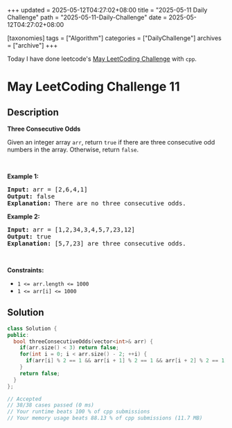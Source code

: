 +++
updated = 2025-05-12T04:27:02+08:00
title = "2025-05-11 Daily Challenge"
path = "2025-05-11-Daily-Challenge"
date = 2025-05-12T04:27:02+08:00

[taxonomies]
tags = ["Algorithm"]
categories = ["DailyChallenge"]
archives = ["archive"]
+++

Today I have done leetcode's [May LeetCoding Challenge](https://leetcode.com/problems/three-consecutive-odds/) with `cpp`.

<!-- more -->

# May LeetCoding Challenge 11

## Description

**Three Consecutive Odds**

Given an integer array <code>arr</code>, return <code>true</code>&nbsp;if there are three consecutive odd numbers in the array. Otherwise, return&nbsp;<code>false</code>.
<p>&nbsp;</p>
<p><strong class="example">Example 1:</strong></p>

<pre>
<strong>Input:</strong> arr = [2,6,4,1]
<strong>Output:</strong> false
<b>Explanation:</b> There are no three consecutive odds.
</pre>

<p><strong class="example">Example 2:</strong></p>

<pre>
<strong>Input:</strong> arr = [1,2,34,3,4,5,7,23,12]
<strong>Output:</strong> true
<b>Explanation:</b> [5,7,23] are three consecutive odds.
</pre>

<p>&nbsp;</p>
<p><strong>Constraints:</strong></p>

<ul>
	<li><code>1 &lt;= arr.length &lt;= 1000</code></li>
	<li><code>1 &lt;= arr[i] &lt;= 1000</code></li>
</ul>


## Solution

``` cpp
class Solution {
public:
  bool threeConsecutiveOdds(vector<int>& arr) {
    if(arr.size() < 3) return false;
    for(int i = 0; i < arr.size() - 2; ++i) {
      if(arr[i] % 2 == 1 && arr[i + 1] % 2 == 1 && arr[i + 2] % 2 == 1) return true;
    }
    return false;
  }
};

// Accepted
// 38/38 cases passed (0 ms)
// Your runtime beats 100 % of cpp submissions
// Your memory usage beats 88.13 % of cpp submissions (11.7 MB)
```
